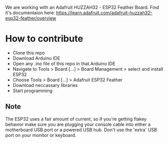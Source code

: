We are working with an Adafruit HUZZAH32 - ESP32 Feather Board. Find it's documentaion here: https://learn.adafruit.com/adafruit-huzzah32-esp32-feather/overview

# How to contribute

* Clone this repo
* Download Arduino IDE
* Open any .ino file of this repo in that Arduino IDE
* Navigate to Tools > Board […] > Board Management > select and install ESP32
* Choose Tools > Board […] > Adafruit ESP32 Feather
* Download neccassary libraries
* Start programming

## Note
The ESP32 uses a fair amount of current, so if you're getting flakey behavior make sure you are plugging your console cable into either a motherboard USB port or a powered USB hub. Don't use the 'extra' USB port on your monitor or keyboard.